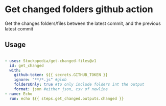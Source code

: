 # Get changed folders github action

Get the changes folders/files between the latest commit, and the previous latest commit

## Usage

```yaml

- uses: Stockopedia/get-changed-files@v1
  id: get_changed
  with:
    github-token: ${{ secrets.GITHUB_TOKEN }}
    ignore: "**/*.js" #glob
    foldersOnly: true #to only include folders int the output
    format: json #either json, csv of newline
- name: Echo
  run: echo ${{ steps.get_changed.outputs.changed }}
```
